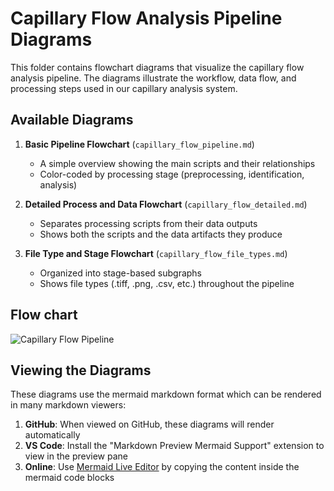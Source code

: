 # Capillary Flow Analysis Pipeline Diagrams

This folder contains flowchart diagrams that visualize the capillary flow analysis pipeline. The diagrams illustrate the workflow, data flow, and processing steps used in our capillary analysis system.

## Available Diagrams

1. **Basic Pipeline Flowchart** (`capillary_flow_pipeline.md`)
   - A simple overview showing the main scripts and their relationships
   - Color-coded by processing stage (preprocessing, identification, analysis)

2. **Detailed Process and Data Flowchart** (`capillary_flow_detailed.md`)
   - Separates processing scripts from their data outputs
   - Shows both the scripts and the data artifacts they produce

3. **File Type and Stage Flowchart** (`capillary_flow_file_types.md`)
   - Organized into stage-based subgraphs
   - Shows file types (.tiff, .png, .csv, etc.) throughout the pipeline
   
## Flow chart


![Capillary Flow Pipeline](pdf/Flowchart.png)


## Viewing the Diagrams

These diagrams use the mermaid markdown format which can be rendered in many markdown viewers:

1. **GitHub**: When viewed on GitHub, these diagrams will render automatically
2. **VS Code**: Install the "Markdown Preview Mermaid Support" extension to view in the preview pane
3. **Online**: Use [Mermaid Live Editor](https://mermaid.live/) by copying the content inside the mermaid code blocks



